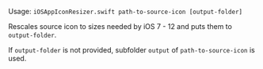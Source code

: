 Usage: `iOSAppIconResizer.swift path-to-source-icon [output-folder]`

Rescales source icon to sizes needed by iOS 7 - 12 and puts them to `output-folder`.

If `output-folder` is not provided, subfolder `output` of `path-to-source-icon` is used.

